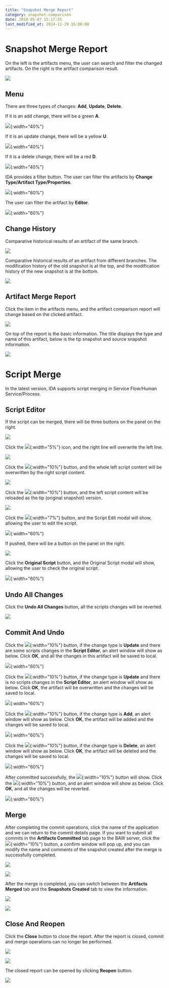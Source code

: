 ```yaml
---
title: "Snapshot Merge Report"
category: snapshot-comparison
date: 2018-05-07 15:17:55
last_modified_at: 2024-11-29 16:00:00
---
```


# Snapshot Merge Report

On the left is the artifacts menu, the user can search and filter the changed artifacts. On the right is the artifact comparison result.

![][merge-report-overview]

## Menu

There are three types of changes: **Add**, **Update**, **Delete**.

If it is an add change, there will be a green **A**.

![][merge-report-menu-add]{:width="40%"}

If it is an update change, there will be a yellow **U**.

![][merge-report-menu-update]{:width="40%"}

If it is a delete change, there will be a red **D**.

![][merge-report-menu-delete]{:width="40%"}

IDA provides a filter button. The user can filter the artifacts by **Change Type/Artifact Type/Properties**.

![][merge-report-menu-filter]{:width="60%"}

The user can filter the artifact by **Editor**.

![][merge-report-menu-filter-user]{:width="60%"}

## Change History

Comparative historical results of an artifact of the same branch.

![][change-history-same-branch]

Comparative historical results of an artifact from different branches. The modification history of the old snapshot is at the top, and the modification history of the new snapshot is at the bottom.

![][change-history-different-branches]

## Artifact Merge Report

Click the item in the artifacts menu, and the artifact comparison report will change based on the clicked artifact.

![][merge-report-artifact-report]

On top of the report is the basic information. The title displays the type and name of this artifact, below is the tip snapshot and source snapshot information.

![][merge-report-artifact-report-top]

# Script Merge

In the latest version, IDA supports script merging in Service Flow/Human Service/Process.

## Script Editor

If the script can be merged, there will be three buttons on the panel on the right.

![][merge-report-script-all-buttons]

Click the ![][merge-report-script-left-arrow]{:width="5%"} icon, and the right line will overwrite the left line.

![][merge-report-script-left-arrow-click]

Click the ![][merge-report-script-overwrite]{:width="10%"} button, and the whole left script content will be overwritten by the right script content.

![][merge-report-script-overwrite-click]

Click the ![][merge-report-script-reload]{:width="10%"} button, and the left script content will be reloaded as the tip (original snapshot) version.

![][merge-report-script-reload-click]

Click the ![][merge-report-script-edit]{:width="7%"} button, and the Script Edit modal will show, allowing the user to edit the script.

![][merge-report-script-edit-click]{:width="60%"}

If pushed, there will be a button on the panel on the right.

![][merge-report-script-pushed-buttons]

Click the **Original Script** button, and the Original Script modal will show, allowing the user to check the original script.

![][merge-report-script-original-click]{:width="60%"}


## Undo All Changes

Click the **Undo All Changes** button, all the scripts changes will be reverted.

![][merge-report-script-undo-all-button]

## Commit And Undo

Click the ![][merge-report-artifact-report-commit]{:width="10%"} button, if the change type is **Update** and there are some scripts changes in the **Script Editor**, an alert window will show as below. Click **OK**, and all the changes in this artifact will be saved to local.

![][merge-report-artifact-report-push-alert]{:width="60%"}

Click the ![][merge-report-artifact-report-commit]{:width="10%"} button, if the change type is **Update** and there is no scripts changes in the **Script Editor**, an alert window will show as below. Click **OK**, the artifact will be overwritten and the changes will be saved to local.

![][merge-report-artifact-report-push-overwrite-alert]{:width="60%"}

Click the ![][merge-report-artifact-report-commit]{:width="10%"} button, if the change type is **Add**, an alert window will show as below. Click **OK**, the artifact will be added and the changes will be saved to local.

![][merge-report-artifact-report-push-add-alert]{:width="60%"}

Click the ![][merge-report-artifact-report-commit]{:width="10%"} button, if the change type is **Delete**, an alert window will show as below. Click **OK**, the artifact will be deleted and the changes will be saved to local.

![][merge-report-artifact-report-push-delete-alert]{:width="60%"}

After committed successfully, the ![][merge-report-artifact-report-undo]{:width="10%"} button will show. Click the ![][merge-report-artifact-report-undo]{:width="10%"} button, and an alert window will show as below. Click **OK**, and all the changes will be reverted.

![][merge-report-artifact-report-revert-alert]{:width="60%"}


## Merge

After completing the commit operations, click the name of the application and we can return to the commit details page. If you want to submit all commits in the **Artifacts Committed** tab page to the BAW server, click the ![][merge-report-artifact-report-merge]{:width="10%"} button, a confirm window will pop up, and you can modify the name and comments of the snapshot created after the merge is successfully completed.

![][merge-report-artifact-report-merge-details]

![][merge-report-artifact-report-merge-comments]

After the merge is completed, you can switch between the **Artifacts Merged** tab and the **Snapshots Created** tab to view the information.

![][merge-report-artifact-report-merge-details-merged]

![][merge-report-artifact-report-merge-details-history]


## Close And Reopen

Click the **Close** button to close the report. After the report is closed, commit and merge operations can no longer be performed.

![][merge-report-artifact-report-close]

![][merge-report-artifact-report-close-warning]

The closed report can be opened by clicking **Reopen** button.

![][merge-report-artifact-report-reopen]
    
    

[merge-report-overview]: ../images/snapshot-comparison/merge-report-overview.png
[merge-report-menu-add]: ../images/snapshot-comparison/merge-report-menu-add.png
[merge-report-menu-update]: ../images/snapshot-comparison/merge-report-menu-update.png
[merge-report-menu-delete]: ../images/snapshot-comparison/merge-report-menu-delete.png
[merge-report-menu-filter]: ../images/snapshot-comparison/merge-report-menu-filter.png
[merge-report-menu-filter-user]: ../images/snapshot-comparison/merge-report-menu-filter-user.png
[merge-report-artifact-report]: ../images/snapshot-comparison/merge-report-artifact-report.png
[merge-report-artifact-report-top]: ../images/snapshot-comparison/merge-report-artifact-report-top.png
[merge-report-artifact-report-commit]: ../images/snapshot-comparison/merge-report-artifact-report-commit.png
[merge-report-artifact-report-undo]: ../images/snapshot-comparison/merge-report-artifact-report-undo.png
[merge-report-artifact-report-push-alert]: ../images/snapshot-comparison/merge-report-artifact-report-push-alert.png
[merge-report-artifact-report-push-overwrite-alert]: ../images/snapshot-comparison/merge-report-artifact-report-push-overwrite-alert.png
[merge-report-artifact-report-revert-alert]: ../images/snapshot-comparison/merge-report-artifact-report-revert-alert.png
[merge-report-artifact-report-push-add-alert]: ../images/snapshot-comparison/merge-report-artifact-report-push-add-alert.png
[merge-report-artifact-report-push-delete-alert]: ../images/snapshot-comparison/merge-report-artifact-report-push-delete-alert.png
[merge-report-script-all-buttons]: ../images/snapshot-comparison/merge-report-script-all-buttons.png
[merge-report-script-left-arrow]: ../images/snapshot-comparison/merge-report-script-left-arrow.png
[merge-report-script-overwrite]: ../images/snapshot-comparison/merge-report-script-overwrite.png
[merge-report-script-reload]: ../images/snapshot-comparison/merge-report-script-reload.png
[merge-report-script-edit]: ../images/snapshot-comparison/merge-report-script-edit.png
[merge-report-script-left-arrow-click]: ../images/snapshot-comparison/merge-report-script-left-arrow-click.png
[merge-report-script-overwrite-click]: ../images/snapshot-comparison/merge-report-script-overwrite-click.png
[merge-report-script-reload-click]: ../images/snapshot-comparison/merge-report-script-reload-click.png
[merge-report-script-edit-click]: ../images/snapshot-comparison/merge-report-script-edit-click.png
[merge-report-script-original-click]: ../images/snapshot-comparison/merge-report-script-original-click.png
[merge-report-script-pushed-buttons]: ../images/snapshot-comparison/merge-report-script-pushed-buttons.png
[change-history-same-branch]: ../images/snapshot-comparison/change-history-same-branch.png
[change-history-different-branches]: ../images/snapshot-comparison/change-history-different-branches.png
[merge-report-script-undo-all-button]: ../images/snapshot-comparison/merge-report-script-undo-all-button.png
[merge-report-artifact-report-merge]: ../images/snapshot-comparison/merge-report-artifact-report-merge.png
[merge-report-artifact-report-close]: ../images/snapshot-comparison/merge-report-artifact-report-close.png
[merge-report-artifact-report-close-warning]: ../images/snapshot-comparison/merge-report-artifact-report-close-warning.png
[merge-report-artifact-report-reopen]: ../images/snapshot-comparison/merge-report-artifact-report-reopen.png
[merge-report-artifact-report-merge-comments]: ../images/snapshot-comparison/merge-report-artifact-report-merge-comments.png
[merge-report-artifact-report-merge-details]: ../images/snapshot-comparison/merge-report-artifact-report-merge-details.png
[merge-report-artifact-report-merge-details-merged]: ../images/snapshot-comparison/merge-report-artifact-report-merge-details-merged.png
[merge-report-artifact-report-merge-details-history]: ../images/snapshot-comparison/merge-report-artifact-report-merge-details-history.png